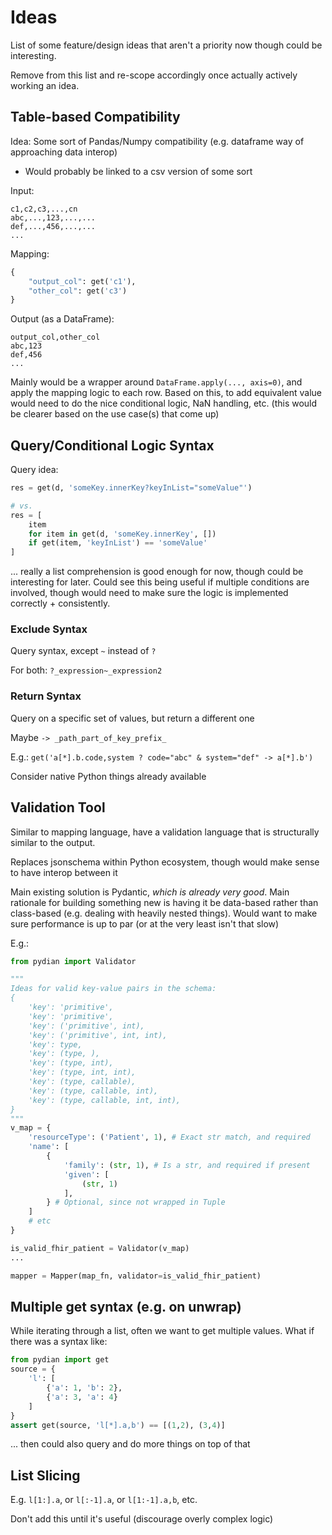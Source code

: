 
# Ideas

List of some feature/design ideas that aren't a priority now though could be interesting.

Remove from this list and re-scope accordingly once actually actively working an idea.

## Table-based Compatibility
Idea: Some sort of Pandas/Numpy compatibility (e.g. dataframe way of approaching data interop)
- Would probably be linked to a csv version of some sort

Input: 
```csv
c1,c2,c3,...,cn
abc,...,123,...,...
def,...,456,...,...
...
```

Mapping:
```python
{
    "output_col": get('c1'),
    "other_col": get('c3')
}
```

Output (as a DataFrame):
```csv
output_col,other_col
abc,123
def,456
...
```

Mainly would be a wrapper around `DataFrame.apply(..., axis=0)`, and apply the mapping logic to each row.
Based on this, to add equivalent value would need to do the nice conditional logic, NaN handling, etc.
(this would be clearer based on the use case(s) that come up)

## Query/Conditional Logic Syntax
Query idea:
```python
res = get(d, 'someKey.innerKey?keyInList="someValue"')

# vs.
res = [
    item
    for item in get(d, 'someKey.innerKey', [])
    if get(item, 'keyInList') == 'someValue'
]
```
... really a list comprehension is good enough for now, though could be interesting for later.
Could see this being useful if multiple conditions are involved, though would need to
make sure the logic is implemented correctly + consistently.

### Exclude Syntax
Query syntax, except `~` instead of `?`

For both: `?_expression~_expression2`

### Return Syntax
Query on a specific set of values, but return a different one

Maybe `-> _path_part_of_key_prefix_`

E.g.: `get('a[*].b.code,system ? code="abc" & system="def" -> a[*].b')`

Consider native Python things already available

## Validation Tool
Similar to mapping language, have a validation language that is structurally similar to the output. 

Replaces jsonschema within Python ecosystem, though would make sense to have interop between it

Main existing solution is Pydantic, _which is already very good_. Main rationale for building something new
is having it be data-based rather than class-based (e.g. dealing with heavily nested things).
Would want to make sure performance is up to par (or at the very least isn't that slow)

E.g.:
```python
from pydian import Validator

"""
Ideas for valid key-value pairs in the schema:
{
    'key': 'primitive',
    'key': 'primitive',
    'key': ('primitive', int),
    'key': ('primitive', int, int),
    'key': type,
    'key': (type, ),
    'key': (type, int),
    'key': (type, int, int),
    'key': (type, callable),
    'key': (type, callable, int),
    'key': (type, callable, int, int),
}
"""
v_map = {
    'resourceType': ('Patient', 1), # Exact str match, and required
    'name': [
        {
            'family': (str, 1), # Is a str, and required if present
            'given': [
                (str, 1)
            ],
        } # Optional, since not wrapped in Tuple
    ]
    # etc
}

is_valid_fhir_patient = Validator(v_map)
...

mapper = Mapper(map_fn, validator=is_valid_fhir_patient)
```

## Multiple get syntax (e.g. on unwrap)

While iterating through a list, often we want to get multiple values. What if there was a syntax like:
```python
from pydian import get
source = {
    'l': [
        {'a': 1, 'b': 2},
        {'a': 3, 'a': 4}
    ]
}
assert get(source, 'l[*].a,b') == [(1,2), (3,4)]
```
... then could also query and do more things on top of that

## List Slicing

E.g. `l[1:].a`, or `l[:-1].a`, or `l[1:-1].a,b`, etc.

Don't add this until it's useful (discourage overly complex logic)